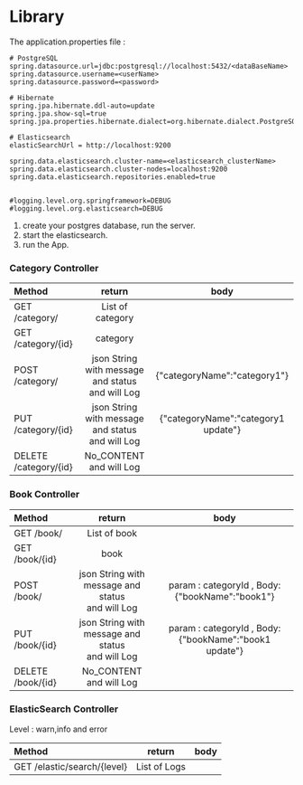 # Library
The application.properties file :  
```application.properties 
# PostgreSQL
spring.datasource.url=jdbc:postgresql://localhost:5432/<dataBaseName>
spring.datasource.username=<userName>
spring.datasource.password=<password>

# Hibernate
spring.jpa.hibernate.ddl-auto=update
spring.jpa.show-sql=true
spring.jpa.properties.hibernate.dialect=org.hibernate.dialect.PostgreSQLDialect

# Elasticsearch
elasticSearchUrl = http://localhost:9200

spring.data.elasticsearch.cluster-name=<elasticsearch_clusterName>
spring.data.elasticsearch.cluster-nodes=localhost:9200
spring.data.elasticsearch.repositories.enabled=true


#logging.level.org.springframework=DEBUG
#logging.level.org.elasticsearch=DEBUG
```
1. create your postgres database, run the server.  
2. start the elasticsearch.  
3. run the App.  


### Category Controller

| Method                       |                        return                         |                body                 |
|:-----------------------------|:-----------------------------------------------------:|:-----------------------------------:|
| GET /category/               |                   List of category                    |                                     |
| GET /category/{id}           |                       category                        |                                     |
| POST /category/              | json String with message and status <br/>and will Log |    {"categoryName":"category1"}     |
| PUT /category/{id}           | json String with message and status <br/>and will Log | {"categoryName":"category1 update"} |
| DELETE /category/{id}        |             No_CONTENT <br/>and will Log              |                                                  |

### Book Controller

| Method                       |                        return                         |                       body                                |
|:-----------------------------|:-----------------------------------------------------:|:---------------------------------------------------------:|
| GET /book/                   |                     List of book                      |                                                           |
| GET /book/{id}               |                         book                          |                                                           |
| POST /book/                  | json String with message and status <br/>and will Log | param : categoryId  , Body: {"bookName":"book1"}          |
| PUT /book/{id}               | json String with message and status <br/>and will Log | param : categoryId  , Body: {"bookName":"book1 update"}   |
| DELETE /book/{id}            |             No_CONTENT <br/>and will Log              |                                                           |

### ElasticSearch Controller
Level : warn,info and error

| Method                       |    return    |                       body                       |
|:-----------------------------|:------------:|:------------------------------------------------:|
| GET /elastic/search/{level}  | List of Logs |                                                  |
